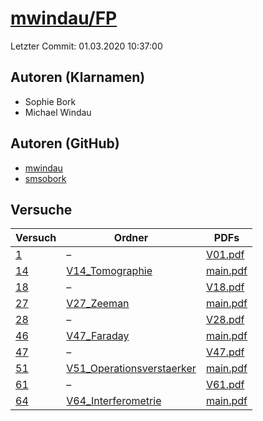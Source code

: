 # [mwindau/FP](https://github.com/mwindau/FP)

Letzter Commit: 01.03.2020 10:37:00

## Autoren (Klarnamen)
- Sophie Bork
- Michael Windau

## Autoren (GitHub)
- [mwindau](https://github.com/mwindau)
- [smsobork](https://github.com/smsobork)

## Versuche

|       Versuch        |                                                  Ordner                                                  |                                                                        PDFs                                                                         |
|----------------------|----------------------------------------------------------------------------------------------------------|-----------------------------------------------------------------------------------------------------------------------------------------------------|
|[1](../../versuch/1)  |–                                                                                                         |[V01.pdf](https://docs.google.com/viewer?url=https://raw.githubusercontent.com/mwindau/FP/master/FP_Bachelor/V01.pdf)                                |
|[14](../../versuch/14)|[V14_Tomographie](https://github.com/mwindau/FP/tree/master/FP_Master/V14_Tomographie)                    |[main.pdf](https://docs.google.com/viewer?url=https://raw.githubusercontent.com/mwindau/FP/master/FP_Master/V14_Tomographie/build/main.pdf)          |
|[18](../../versuch/18)|–                                                                                                         |[V18.pdf](https://docs.google.com/viewer?url=https://raw.githubusercontent.com/mwindau/FP/master/FP_Bachelor/V18.pdf)                                |
|[27](../../versuch/27)|[V27_Zeeman](https://github.com/mwindau/FP/tree/master/FP_Master/V27_Zeeman)                              |[main.pdf](https://docs.google.com/viewer?url=https://raw.githubusercontent.com/mwindau/FP/master/FP_Master/V27_Zeeman/build/main.pdf)               |
|[28](../../versuch/28)|–                                                                                                         |[V28.pdf](https://docs.google.com/viewer?url=https://raw.githubusercontent.com/mwindau/FP/master/FP_Bachelor/V28.pdf)                                |
|[46](../../versuch/46)|[V47_Faraday](https://github.com/mwindau/FP/tree/master/FP_Master/V47_Faraday)                            |[main.pdf](https://docs.google.com/viewer?url=https://raw.githubusercontent.com/mwindau/FP/master/FP_Master/V47_Faraday/build/main.pdf)              |
|[47](../../versuch/47)|–                                                                                                         |[V47.pdf](https://docs.google.com/viewer?url=https://raw.githubusercontent.com/mwindau/FP/master/FP_Bachelor/V47.pdf)                                |
|[51](../../versuch/51)|[V51_Operationsverstaerker](https://github.com/mwindau/FP/tree/master/FP_Master/V51_Operationsverstaerker)|[main.pdf](https://docs.google.com/viewer?url=https://raw.githubusercontent.com/mwindau/FP/master/FP_Master/V51_Operationsverstaerker/build/main.pdf)|
|[61](../../versuch/61)|–                                                                                                         |[V61.pdf](https://docs.google.com/viewer?url=https://raw.githubusercontent.com/mwindau/FP/master/FP_Bachelor/V61.pdf)                                |
|[64](../../versuch/64)|[V64_Interferometrie](https://github.com/mwindau/FP/tree/master/FP_Master/V64_Interferometrie)            |[main.pdf](https://docs.google.com/viewer?url=https://raw.githubusercontent.com/mwindau/FP/master/FP_Master/V64_Interferometrie/build/main.pdf)      |
